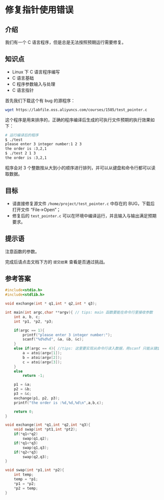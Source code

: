 # 修复指针使用错误

## 介绍

我们有一个 C 语言程序，但是总是无法按照预期运行需要修复。

## 知识点

- Linux 下 C 语言程序编写
- C 语言基础
- C 程序参数输入与处理
- C 语言指针

首先我们下载这个有 bug 的源程序：

```bash
wget https://labfile.oss.aliyuncs.com/courses/1585/test_pointer.c
```

这个程序是用来排序的，正确的程序编译后生成的可执行文件预期的执行效果如下：

```bash
# 运行编译后的程序
$ ./test
please enter 3 integer number:1 2 3
the order is :3,2,1
$ ./test 2 1 3
the order is :3,2,1
```

程序会对 3 个整数按从大到小的顺序进行排列，并可以从键盘和命令行都可以读取数据。

## 目标

- 请直接修复源文件 `/home/project/test_pointer.c` 中存在的 BUG，下载后打开文件 “File→Open”；
- 修复后的 `test_pointer.c` 可以在环境中编译运行，并且输入与输出满足预期要求。

## 提示语

注意函数的参数。

完成后请点击文档下方的 `提交结果` 查看是否通过挑战。

## 参考答案

```c
#include<stdio.h>
#include<stdlib.h>

void exchange(int * q1,int * q2,int * q3);

int main(int argc,char **argv){ // tips: main 函数要能在命令行里接收参数
    int a, b, c;
	int *p1, *p2, *p3;

	if(argc == 1){
  		printf("please enter 3 integer number:");
   		scanf("%d%d%d", &a, &b, &c);
    }
	else if(argc == 4){ //tips: 这里要实现从命令行读入数据，用scanf 只能从键盘输入
  		a = atoi(argv[1]);
  		b = atoi(argv[2]);
  		c = atoi(argv[3]);
	}
	else
		return -1;

    p1 = &a;
    p2 = &b;
    p3 = &c;
    exchange(p1, p2, p3);
    printf("the order is :%d,%d,%d\n",a,b,c);

	return 0;
}

void exchange(int *q1,int *q2,int *q3){
    void swap(int *pt1,int *pt2);
    if(*q1<*q2)
        swap(q1,q2);
    if(*q1<*q3)
        swap(q1,q3);
    if(*q2<*q3)
        swap(q2,q3);
}

void swap(int *p1,int *p2){
    int temp;
    temp = *p1;
    *p1 = *p2;
    *p2 = temp;
}
```
